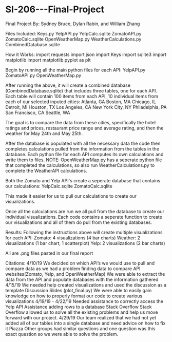 # SI-206---Final-Project
Final Project By: Sydney Bruce, Dylan Rabin, and William Zhang

Files Included:
    Keys.py
    YelpAPI.py
        YelpCalc.sqlite
    ZomatoAPI.py
        ZomatoCalc.sqlite
    OpenWeatherMap.py
    WeatherCalculations.py
    CombinedDatabase.sqlite

How it Works:
    import requests
    import json
    import Keys
    import sqlite3
    import matplotlib
    import matplotlib.pyplot as plt

Begin by running all the main python files for each API:
    YelpAPI.py
    ZomatoAPI.py
    OpenWeatherMap.py

After running the above, it will create a combined database (CombinedDatabase.sqlite) that includes three tables, one for each API. Each table will contain 100 items from each API, 10 individual items from each of our selected inputed cities:
    Atlanta, GA
    Boston, MA
    Chicago, IL
    Detroit, MI
    Houston, TX
    Los Angeles, CA
    New York City, NY
    Philadelphia, PA
    San Francisco, CA
    Seattle, WA

The goal is to compare the data from these cities, specifically the hotel ratings and prices, restaurant price range and average rating, and then the weather for May 24th and May 25th.

After the database is populated with all the necessary data the code then completes calculations pulled from the information from the tables in the database. Each python file for each API computes its own calculations and write them to files. NOTE: OpenWeatherMap.py has a seperate python file that completed the calculations, so also run WeatherCalculations.py to complete the WeatherAPI calculations.

Both the Zomato and Yelp API's create a seperate database that contains our calculations:
    YelpCalc.sqlite
    ZomatoCalc.sqlite

This made it easier for us to pull our calculations to create our visualizations. 

Once all the calculations are run we all pull from the database to create our individual visualizations. Each code contains a seperate function to create our visualizations and all of them do pull from the existing databases. 

Results:
Following the instructions above will create multiple visualizations for each API:
    Zomato: 4 visualizations (4 bar charts)
    Weather: 2 visualizations (1 bar chart, 1 scatterplot)
    Yelp: 2 visualizations (2 bar charts)

All are .png files pasted in our final report


Citations: 
    4/10/19
    We decided on which API’s we would use to pull and compare data as we had a problem finding data to compare
    API websites(Zomato, Yelp, and OpenWeatherMap)
    We were able to extract the data from the API and populate databases with the information gathered
    4/15/19
    We needed help created visualizations and used the discussion as a template
    Discussion Slides (plot_final.py)
    We were able to easily gain knowledge on how to properly format our code to create various visualizations
    4/19/19 - 4/22/19
    Needed assistance to correctly access the Yelp API
    Assistance adding rows to a database
    Stack Overflow
    Stack Overflow allowed us to solve all the existing problems and help us move forward with our project.
    4/29/19
    Our team realized that we had not yet added all of our tables into a single database and need advice on how to fix it
    Piazza
    Other groups had similar questions and one question was this exact question so we were able to solve the problem.


